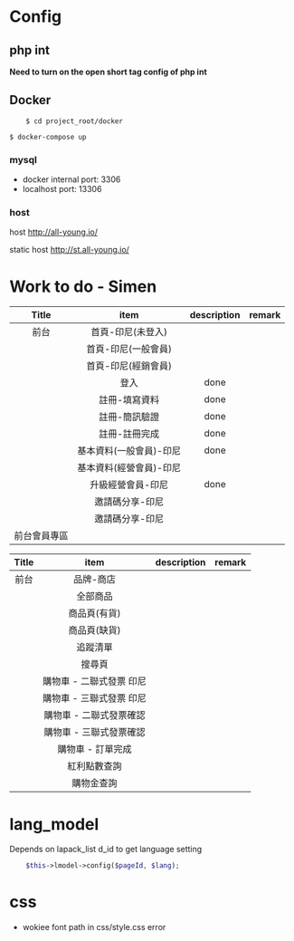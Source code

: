 # Config

## php int

**Need to turn on the open short tag config of php int**

## Docker

```
    $ cd project_root/docker
```

```
$ docker-compose up
```

### mysql

- docker internal port: 3306
- localhost port: 13306

### host

host http://all-young.io/

static host http://st.all-young.io/


# Work to do - Simen

|    Title     |          item           | description | remark |
| :----------: | :---------------------: | :---------: | :----: |
|     前台     |    首頁-印尼(未登入)    |   &nbsp;    | &nbsp; |
|              |   首頁-印尼(一般會員)   |   &nbsp;    | &nbsp; |
|              |   首頁-印尼(經銷會員)   |   &nbsp;    | &nbsp; |
|              |          登入           |    done     | &nbsp; |
|              |      註冊-填寫資料      |    done     | &nbsp; |
|              |      註冊-簡訊驗證      |    done     | &nbsp; |
|              |      註冊-註冊完成      |    done     | &nbsp; |
|              | 基本資料(一般會員)-印尼 |    done     | &nbsp; |
|              | 基本資料(經營會員)-印尼 |   &nbsp;    | &nbsp; |
|              |    升級經營會員-印尼    |    done     | &nbsp; |
|              |     邀請碼分享-印尼     |   &nbsp;    | &nbsp; |
|              |     邀請碼分享-印尼     |   &nbsp;    | &nbsp; |
| 前台會員專區 |                         |   &nbsp;    | &nbsp; |

| Title |           item           | description | remark |
| :---: | :----------------------: | :---------: | :----: |
| 前台  |        品牌-商店         |   &nbsp;    | &nbsp; |
|       |         全部商品         |   &nbsp;    | &nbsp; |
|       |       商品頁(有貨)       |   &nbsp;    | &nbsp; |
|       |       商品頁(缺貨)       |   &nbsp;    | &nbsp; |
|       |         追蹤清單         |   &nbsp;    | &nbsp; |
|       |          搜尋頁          |   &nbsp;    | &nbsp; |
|       | 購物車 - 二聯式發票 印尼 |   &nbsp;    | &nbsp; |
|       | 購物車 - 三聯式發票 印尼 |   &nbsp;    | &nbsp; |
|       | 購物車 - 二聯式發票確認  |   &nbsp;    | &nbsp; |
|       | 購物車 - 三聯式發票確認  |   &nbsp;    | &nbsp; |
|       |    購物車 - 訂單完成     |   &nbsp;    | &nbsp; |
|       |       紅利點數查詢       |   &nbsp;    | &nbsp; |
|       |        購物金查詢        |   &nbsp;    | &nbsp; |


# lang_model

Depends on lapack_list d_id to get language setting

```php
    $this->lmodel->config($pageId, $lang); 
```

# css 

- wokiee font path in css/style.css error

